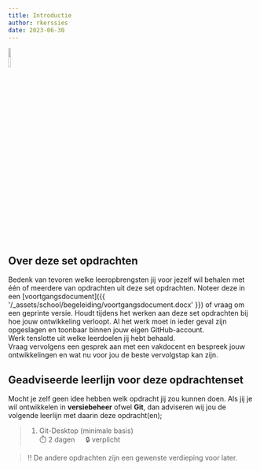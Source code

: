 ```yaml
---
title: Introductie
author: rkerssies
date: 2023-06-30
---
```

<img src="{{ '/_assets/_icons/git.png'  }}" style="width:10%;">

## Over deze set opdrachten
Bedenk van tevoren welke leeropbrengsten jij voor jezelf wil behalen met één of meerdere van opdrachten
uit deze set opdrachten. Noteer deze in een [voortgangsdocument]({{ '/_assets/school/begeleiding/voortgangsdocument.docx' }})
of vraag om een geprinte versie. Houdt tijdens het werken aan deze set opdrachten bij hoe jouw ontwikkeling verloopt.
Al het werk moet in ieder geval zijn opgeslagen en toonbaar binnen jouw eigen GitHub-account.   
Werk tenslotte uit welke leerdoelen jij hebt behaald. <br>
Vraag vervolgens een gesprek aan met een vakdocent en bespreek jouw ontwikkelingen en wat nu voor jou de beste vervolgstap kan zijn.

## Geadviseerde leerlijn voor deze opdrachtenset
Mocht je zelf geen idee hebben welk opdracht jij zou kunnen doen.
Als jij je wil ontwikkelen in **versiebeheer** ofwel **Git**, dan adviseren wij jou de
volgende leerlijn met daarin deze opdracht(en);
> 1.  Git-Desktop (minimale basis)<br>
> ⏱️ 2 dagen &emsp;  🔒 verplicht

> ‼️ De andere opdrachten zijn een gewenste verdieping voor later.




